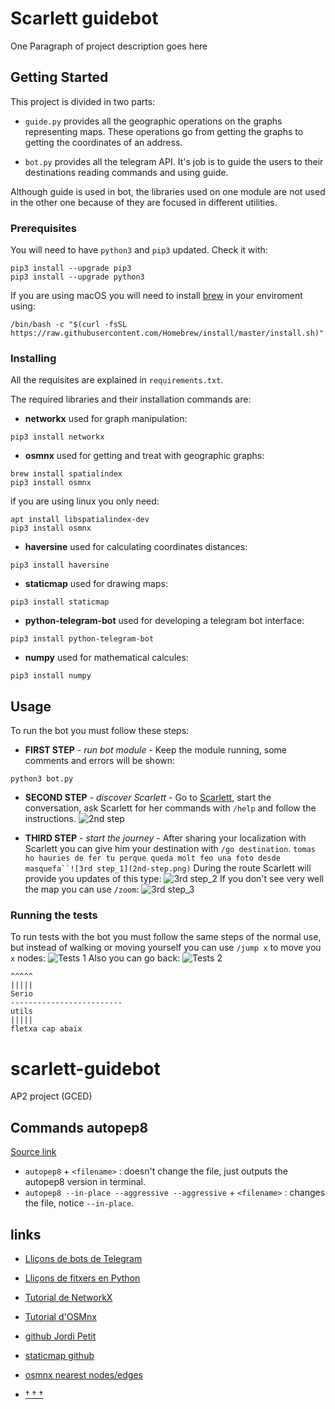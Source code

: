 # Scarlett guidebot

One Paragraph of project description goes here

## Getting Started

This project is divided in two parts:

* `guide.py` provides all the geographic operations on the graphs representing maps. These operations go from getting the graphs to getting the coordinates of an address.

* `bot.py` provides all the telegram API. It's job is to guide the users to their destinations reading commands and using guide.

Although guide is used in bot, the libraries used on one module are not used in the other one because of they are focused in different utilities.

### Prerequisites

You will need to have `python3` and `pip3` updated. Check it with:
```
pip3 install --upgrade pip3
pip3 install --upgrade python3
```
If you are using macOS you will need to install [brew](https://brew.sh) in your enviroment using:
```
/bin/bash -c "$(curl -fsSL https://raw.githubusercontent.com/Homebrew/install/master/install.sh)"
```

### Installing

All the requisites are explained in `requirements.txt`.

The required libraries and their installation commands are:

* **networkx** used for graph manipulation:
```
pip3 install networkx
```
* **osmnx** used for getting and treat with geographic graphs:
```
brew install spatialindex
pip3 install osmnx
```
if you are using linux you only need:
```
apt install libspatialindex-dev
pip3 install osmnx
```
* **haversine** used for calculating coordinates distances:
```
pip3 install haversine
```
* **staticmap** used for drawing maps:
```
pip3 install staticmap
```
* **python-telegram-bot** used for developing a telegram bot interface:
```
pip3 install python-telegram-bot
```
* **numpy** used for mathematical calcules:
```
pip3 install numpy
```

## Usage

To run the bot you must follow these steps:

* **FIRST STEP** - *run bot module* - Keep the module running, some comments and errors will be shown:
```
python3 bot.py
```
* **SECOND STEP** - *discover Scarlett* - Go to [Scarlett](t.me/scarlett_guidebot), start the conversation, ask Scarlett for her commands with `/help` and follow the instructions.
![2nd step](2nd-step.png)

* **THIRD STEP** - *start the journey* - After sharing your localization with Scarlett you can give him your destination with `/go destination`.
`tomas ho hauries de fer tu perque queda molt feo una foto desde masquefa``![3rd step_1](2nd-step.png)`
During the route Scarlett will provide you updates of this type:
![3rd step_2](3rd-step_2.png)
If you don't see very well the map you can use `/zoom`:
![3rd step_3](3rd-step_3.png)

### Running the tests

To run tests with the bot you must follow the same steps of the normal use, but instead of walking or moving yourself you can use `/jump x` to move you `x` nodes:
![Tests 1](Tests_1.png)
Also you can go back:
![Tests 2](Tests_2.png)

```
^^^^^
|||||
Serio
-------------------------
utils
|||||
fletxa cap abaix
```



# scarlett-guidebot
AP2 project (GCED)
## Commands autopep8

[Source link](https://pypi.org/project/autopep8/#usage)

- `autopep8` + `<filename>` : doesn't change the file, just outputs the autopep8 version in terminal.
- `autopep8 --in-place --aggressive --aggressive` + `<filename>` :  changes the file, notice `--in-place`.

## links
- [Lliçons de bots de Telegram](https://lliçons.jutge.org/python/telegram.html)

- [Lliçons de fitxers en Python](https://lliçons.jutge.org/python/fitxers-i-formats.html)

- [Tutorial de NetworkX](https://networkx.github.io/documentation/stable/tutorial.html)

- [Tutorial d'OSMnx](https://geoffboeing.com/2016/11/osmnx-python-street-networks/)

- [github Jordi Petit](https://github.com/jordi-petit/ap2-guidebot)

- [staticmap github](https://github.com/komoot/staticmap/blob/master/README.md)

- [osmnx nearest nodes/edges](https://osmnx.readthedocs.io/en/stable/osmnx.html#osmnx.utils.get_nearest_node)

- [† † †](https://www.youtube.com/watch?v=Vl8UIuHfbX8)

